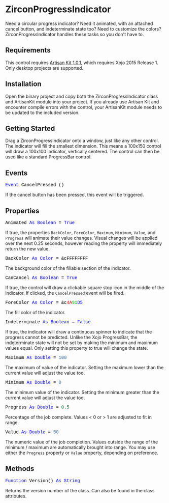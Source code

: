 # ZirconProgressIndicator

Need a circular progress indicator? Need it animated, with an attached cancel button, and indeterminate state too? Need to customize the colors? ZirconProgressIndicator handles these tasks so you don't have to.

## Requirements

This control requires [Artisan Kit 1.0.1](https://github.com/thommcgrath/ArtisanKit/releases/tag/1.0.1), which requires Xojo 2015 Release 1. Only desktop projects are supported.

## Installation

Open the binary project and copy both the ZirconProgressIndicator class and ArtisanKit module into your project. If you already use Artisan Kit and encounter compile errors with the control, your ArtisanKit module needs to be updated to the included version.

## Getting Started

Drag a ZirconProgressIndicator onto a window, just like any other control. The indicator will fill the smallest dimension. This means a 100x150 control will draw a 100x100 indicator, vertically centered. The control can then be used like a standard ProgressBar control.

## Events

<pre id="event.cancelpressed"><span style="font-family: 'source-code-pro', 'menlo', 'courier', monospace; color: #000000;"><span style="color: #0000FF;">Event</span> CancelPressed ()</span></pre>
If the cancel button has been pressed, this event will be triggered.

## Properties

<pre id="property.animated"><span style="font-family: 'source-code-pro', 'menlo', 'courier', monospace; color: #000000;">Animated <span style="color: #0000FF;">As</span> <span style="color: #0000FF;">Boolean</span> = <span style="color: #0000FF;">True</span></span></pre>
If true, the properties `BackColor`, `ForeColor`, `Maximum`, `Minimum`, `Value`, and `Progress` will animate their value changes. Visual changes will be applied over the next 0.25 seconds, however reading the property will immediately return the new value.

<pre id="property.backcolor"><span style="font-family: 'source-code-pro', 'menlo', 'courier', monospace; color: #000000;">BackColor <span style="color: #0000FF;">As</span> <span style="color: #0000FF;">Color</span> = &amp;cFFFFFFFF</span></pre>
The background color of the fillable section of the indicator.

<pre id="property.cancancel"><span style="font-family: 'source-code-pro', 'menlo', 'courier', monospace; color: #000000;">CanCancel <span style="color: #0000FF;">As</span> <span style="color: #0000FF;">Boolean</span> = <span style="color: #0000FF;">True</span></span></pre>
If true, the control will draw a clickable square stop icon in the middle of the indicator. If clicked, the `CancelPressed` event will be fired.

<pre id="property.forecolor"><span style="font-family: 'source-code-pro', 'menlo', 'courier', monospace; color: #000000;">ForeColor <span style="color: #0000FF;">As</span> <span style="color: #0000FF;">Color</span> = &amp;c<span style="color: #FF0000;">4A</span><span style="color: #00BB00;">91</span><span style="color: #0000FF;">D5</span></span></pre>
The fill color of the indicator.

<pre id="property.indeterminate"><span style="font-family: 'source-code-pro', 'menlo', 'courier', monospace; color: #000000;">Indeterminate <span style="color: #0000FF;">As</span> <span style="color: #0000FF;">Boolean</span> = <span style="color: #0000FF;">False</span></span></pre>
If true, the indicator will draw a continuous spinner to indicate that the progress cannot be predicted. Unlike the Xojo ProgressBar, the indeterminate state will not be set by making the minimum and maximum values equal. Only setting this property to true will change the state.

<pre id"property.maximum"><span style="font-family: 'source-code-pro', 'menlo', 'courier', monospace; color: #000000;">Maximum <span style="color: #0000FF;">As</span> <span style="color: #0000FF;">Double</span> = <span style="color: #336698;">100</span></span></pre>
The maximum of value of the indicator. Setting the maximum lower than the current value will adjust the value too.

<pre id="property.minimum"><span style="font-family: 'source-code-pro', 'menlo', 'courier', monospace; color: #000000;">Minimum <span style="color: #0000FF;">As</span> <span style="color: #0000FF;">Double</span> = <span style="color: #336698;">0</span></span></pre>
The minimum value of the indicator. Setting the minimum greater than the current value will adjust the value too.

<pre id="property.progress"><span style="font-family: 'source-code-pro', 'menlo', 'courier', monospace; color: #000000;">Progress <span style="color: #0000FF;">As</span> <span style="color: #0000FF;">Double</span> = <span style="color: #006633;">0.5</span></span></pre>
Percentage of the job complete. Values < 0 or > 1 are adjusted to fit in range.

<pre id="property.value"><span style="font-family: 'source-code-pro', 'menlo', 'courier', monospace; color: #000000;">Value <span style="color: #0000FF;">As</span> <span style="color: #0000FF;">Double</span> = <span style="color: #336698;">50</span></span></pre>
The numeric value of the job completion. Values outside the range of the minimum / maximum are automatically brought into range. You may use either the `Progress` property or `Value` property, depending on preference.

## Methods

<pre id="method.version"><span style="font-family: 'source-code-pro', 'menlo', 'courier', monospace; color: #000000;"><span style="color: #0000FF;">Function</span> Version() <span style="color: #0000FF;">As</span> <span style="color: #0000FF;">String</span></span></pre>
Returns the version number of the class. Can also be found in the class attributes.